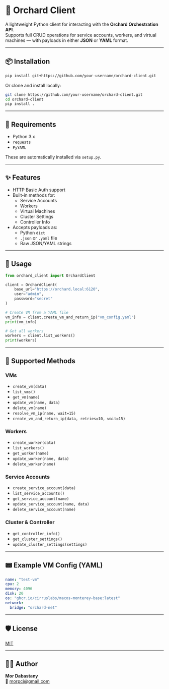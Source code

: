 # 🍊 Orchard Client

A lightweight Python client for interacting with the **Orchard Orchestration API**.  
Supports full CRUD operations for service accounts, workers, and virtual machines — with payloads in either **JSON** or **YAML** format.

---

## 📦 Installation

```bash 
pip install git+https://github.com/your-username/orchard-client.git
```

Or clone and install locally:

```bash
git clone https://github.com/your-username/orchard-client.git
cd orchard-client
pip install .
```

---

## 🧰 Requirements

- Python 3.x
- `requests`
- `PyYAML`

These are automatically installed via `setup.py`.

---

## ✨ Features

- HTTP Basic Auth support
- Built-in methods for:
  - Service Accounts
  - Workers
  - Virtual Machines
  - Cluster Settings
  - Controller Info
- Accepts payloads as:
  - Python `dict`
  - `.json` or `.yaml` file
  - Raw JSON/YAML strings

---

## 🚀 Usage

```python
from orchard_client import OrchardClient

client = OrchardClient(
    base_url="https://orchard.local:6120",
    user="admin",
    password="secret"
)

# Create VM from a YAML file
vm_info = client.create_vm_and_return_ip("vm_config.yaml")
print(vm_info)

# Get all workers
workers = client.list_workers()
print(workers)
```

---

## 📄 Supported Methods

### VMs
- `create_vm(data)`
- `list_vms()`
- `get_vm(name)`
- `update_vm(name, data)`
- `delete_vm(name)`
- `resolve_vm_ip(name, wait=15)`
- `create_vm_and_return_ip(data, retries=10, wait=15)`

### Workers
- `create_worker(data)`
- `list_workers()`
- `get_worker(name)`
- `update_worker(name, data)`
- `delete_worker(name)`

### Service Accounts
- `create_service_account(data)`
- `list_service_accounts()`
- `get_service_account(name)`
- `update_service_account(name, data)`
- `delete_service_account(name)`

### Cluster & Controller
- `get_controller_info()`
- `get_cluster_settings()`
- `update_cluster_settings(settings)`

---

## 📟 Example VM Config (YAML)

```yaml
name: "test-vm"
cpu: 2
memory: 4096
disk: 20
os: "ghcr.io/cirruslabs/macos-monterey-base:latest"
network:
  bridge: "orchard-net"
```

---

## 🛡 License

[MIT](LICENSE)

---

## 👨‍💼 Author

**Mor Dabastany**  
📧 morpci@gmail.com
